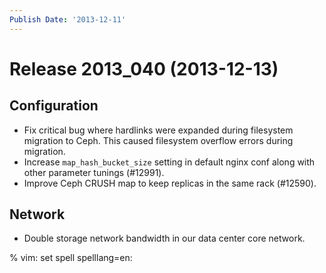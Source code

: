 ```yaml
---
Publish Date: '2013-12-11'
---
```


# Release 2013_040 (2013-12-13)

## Configuration

- Fix critical bug where hardlinks were expanded during filesystem migration to
  Ceph. This caused filesystem overflow errors during migration.
- Increase `map_hash_bucket_size` setting in default nginx conf along with other
  parameter tunings (#12991).
- Improve Ceph CRUSH map to keep replicas in the same rack (#12590).

## Network

- Double storage network bandwidth in our data center core network.

% vim: set spell spelllang=en:
